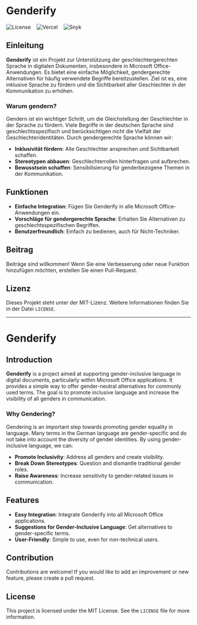 # Genderify
![License](https://img.shields.io/badge/License-MIT-yellow?style=flat-square)
&nbsp;&nbsp;
![Vercel](https://deploy-badge.vercel.app/vercel/genderify?root=genderify.html&style=flat-square)
&nbsp;&nbsp;
![Snyk](https://img.shields.io/badge/snyk-monitored-00008b?logo=snyk&style=flat-square)

## Einleitung

**Genderify** ist ein Projekt zur Unterstützung der geschlechtergerechten Sprache in digitalen Dokumenten, insbesondere in Microsoft Office-Anwendungen. Es bietet eine einfache Möglichkeit, gendergerechte Alternativen für häufig verwendete Begriffe bereitzustellen. Ziel ist es, eine inklusive Sprache zu fördern und die Sichtbarkeit aller Geschlechter in der Kommunikation zu erhöhen.

### Warum gendern?

Gendern ist ein wichtiger Schritt, um die Gleichstellung der Geschlechter in der Sprache zu fördern. Viele Begriffe in der deutschen Sprache sind geschlechtsspezifisch und berücksichtigen nicht die Vielfalt der Geschlechteridentitäten. Durch gendergerechte Sprache können wir:
- **Inklusivität fördern**: Alle Geschlechter ansprechen und Sichtbarkeit schaffen.
- **Stereotypen abbauen**: Geschlechterrollen hinterfragen und aufbrechen.
- **Bewusstsein schaffen**: Sensibilisierung für genderbezogene Themen in der Kommunikation.

## Funktionen

- **Einfache Integration**: Fügen Sie Genderify in alle Microsoft Office-Anwendungen ein.
- **Vorschläge für gendergerechte Sprache**: Erhalten Sie Alternativen zu geschlechtsspezifischen Begriffen.
- **Benutzerfreundlich**: Einfach zu bedienen, auch für Nicht-Techniker.

## Beitrag

Beiträge sind willkommen! Wenn Sie eine Verbesserung oder neue Funktion hinzufügen möchten, erstellen Sie einen Pull-Request.

## Lizenz

Dieses Projekt steht unter der MIT-Lizenz. Weitere Informationen finden Sie in der Datei `LICENSE`.

---

# Genderify

## Introduction

**Genderify** is a project aimed at supporting gender-inclusive language in digital documents, particularly within Microsoft Office applications. It provides a simple way to offer gender-neutral alternatives for commonly used terms. The goal is to promote inclusive language and increase the visibility of all genders in communication.

### Why Gendering?

Gendering is an important step towards promoting gender equality in language. Many terms in the German language are gender-specific and do not take into account the diversity of gender identities. By using gender-inclusive language, we can:
- **Promote Inclusivity**: Address all genders and create visibility.
- **Break Down Stereotypes**: Question and dismantle traditional gender roles.
- **Raise Awareness**: Increase sensitivity to gender-related issues in communication.

## Features

- **Easy Integration**: Integrate Genderify into all Microsoft Office applications.
- **Suggestions for Gender-Inclusive Language**: Get alternatives to gender-specific terms.
- **User-Friendly**: Simple to use, even for non-technical users.

## Contribution

Contributions are welcome! If you would like to add an improvement or new feature, please create a pull request.

## License

This project is licensed under the MIT License. See the `LICENSE` file for more information.
